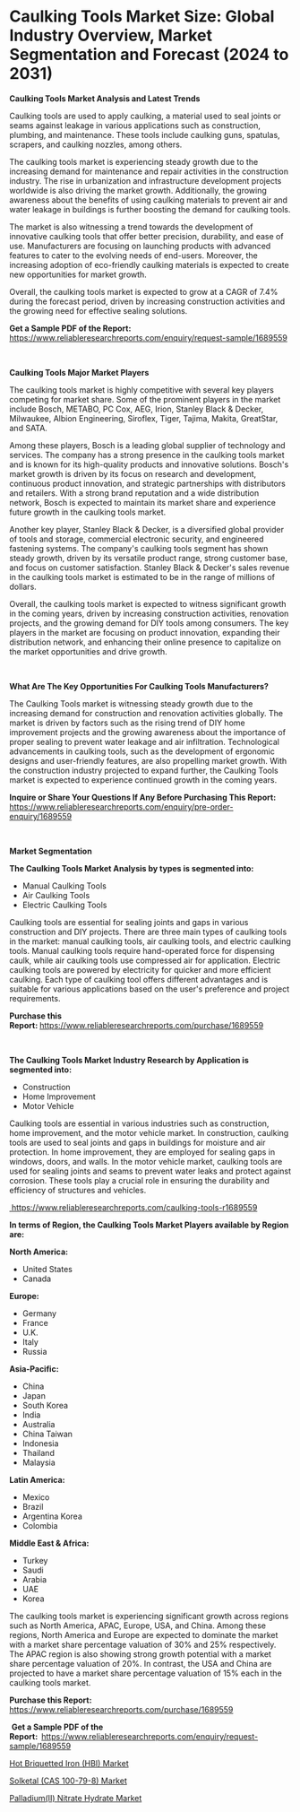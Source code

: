 <p><h1>Caulking Tools Market Size: Global Industry Overview, Market Segmentation and Forecast (2024 to 2031)</h1></p><p><strong>Caulking Tools Market Analysis and Latest Trends</strong></p>
<p><p>Caulking tools are used to apply caulking, a material used to seal joints or seams against leakage in various applications such as construction, plumbing, and maintenance. These tools include caulking guns, spatulas, scrapers, and caulking nozzles, among others.</p><p>The caulking tools market is experiencing steady growth due to the increasing demand for maintenance and repair activities in the construction industry. The rise in urbanization and infrastructure development projects worldwide is also driving the market growth. Additionally, the growing awareness about the benefits of using caulking materials to prevent air and water leakage in buildings is further boosting the demand for caulking tools.</p><p>The market is also witnessing a trend towards the development of innovative caulking tools that offer better precision, durability, and ease of use. Manufacturers are focusing on launching products with advanced features to cater to the evolving needs of end-users. Moreover, the increasing adoption of eco-friendly caulking materials is expected to create new opportunities for market growth.</p><p>Overall, the caulking tools market is expected to grow at a CAGR of 7.4% during the forecast period, driven by increasing construction activities and the growing need for effective sealing solutions.</p></p>
<p><strong>Get a Sample PDF of the Report:&nbsp;</strong> <a href="https://www.reliableresearchreports.com/enquiry/request-sample/1689559">https://www.reliableresearchreports.com/enquiry/request-sample/1689559</a></p>
<p>&nbsp;</p>
<p><strong>Caulking Tools Major Market Players</strong></p>
<p><p>The caulking tools market is highly competitive with several key players competing for market share. Some of the prominent players in the market include Bosch, METABO, PC Cox, AEG, Irion, Stanley Black & Decker, Milwaukee, Albion Engineering, Siroflex, Tiger, Tajima, Makita, GreatStar, and SATA.</p><p>Among these players, Bosch is a leading global supplier of technology and services. The company has a strong presence in the caulking tools market and is known for its high-quality products and innovative solutions. Bosch's market growth is driven by its focus on research and development, continuous product innovation, and strategic partnerships with distributors and retailers. With a strong brand reputation and a wide distribution network, Bosch is expected to maintain its market share and experience future growth in the caulking tools market.</p><p>Another key player, Stanley Black & Decker, is a diversified global provider of tools and storage, commercial electronic security, and engineered fastening systems. The company's caulking tools segment has shown steady growth, driven by its versatile product range, strong customer base, and focus on customer satisfaction. Stanley Black & Decker's sales revenue in the caulking tools market is estimated to be in the range of millions of dollars.</p><p>Overall, the caulking tools market is expected to witness significant growth in the coming years, driven by increasing construction activities, renovation projects, and the growing demand for DIY tools among consumers. The key players in the market are focusing on product innovation, expanding their distribution network, and enhancing their online presence to capitalize on the market opportunities and drive growth.</p></p>
<p>&nbsp;</p>
<p><strong>What Are The Key Opportunities For Caulking Tools Manufacturers?</strong></p>
<p><p>The Caulking Tools market is witnessing steady growth due to the increasing demand for construction and renovation activities globally. The market is driven by factors such as the rising trend of DIY home improvement projects and the growing awareness about the importance of proper sealing to prevent water leakage and air infiltration. Technological advancements in caulking tools, such as the development of ergonomic designs and user-friendly features, are also propelling market growth. With the construction industry projected to expand further, the Caulking Tools market is expected to experience continued growth in the coming years.</p></p>
<p><strong>Inquire or Share Your Questions If Any Before Purchasing This Report:</strong> <a href="https://www.reliableresearchreports.com/enquiry/pre-order-enquiry/1689559">https://www.reliableresearchreports.com/enquiry/pre-order-enquiry/1689559</a></p>
<p>&nbsp;</p>
<p><strong>Market Segmentation</strong></p>
<p><strong>The Caulking Tools Market Analysis by types is segmented into:</strong></p>
<p><ul><li>Manual Caulking Tools</li><li>Air Caulking Tools</li><li>Electric Caulking Tools</li></ul></p>
<p><p>Caulking tools are essential for sealing joints and gaps in various construction and DIY projects. There are three main types of caulking tools in the market: manual caulking tools, air caulking tools, and electric caulking tools. Manual caulking tools require hand-operated force for dispensing caulk, while air caulking tools use compressed air for application. Electric caulking tools are powered by electricity for quicker and more efficient caulking. Each type of caulking tool offers different advantages and is suitable for various applications based on the user's preference and project requirements.</p></p>
<p><strong>Purchase this Report:&nbsp;</strong><a href="https://www.reliableresearchreports.com/purchase/1689559">https://www.reliableresearchreports.com/purchase/1689559</a></p>
<p>&nbsp;</p>
<p><strong>The Caulking Tools Market Industry Research by Application is segmented into:</strong></p>
<p><ul><li>Construction</li><li>Home Improvement</li><li>Motor Vehicle</li></ul></p>
<p><p>Caulking tools are essential in various industries such as construction, home improvement, and the motor vehicle market. In construction, caulking tools are used to seal joints and gaps in buildings for moisture and air protection. In home improvement, they are employed for sealing gaps in windows, doors, and walls. In the motor vehicle market, caulking tools are used for sealing joints and seams to prevent water leaks and protect against corrosion. These tools play a crucial role in ensuring the durability and efficiency of structures and vehicles.</p></p>
<p><a href="https://www.reliableresearchreports.com/caulking-tools-r1689559">&nbsp;https://www.reliableresearchreports.com/caulking-tools-r1689559</a></p>
<p><strong>In terms of Region, the Caulking Tools Market Players available by Region are:</strong></p>
<p>
    <p> <strong> North America: </strong>
        <ul>
            <li>United States</li>
            <li>Canada</li>
        </ul>
        </p> 
    <p> <strong> Europe: </strong>
        <ul>
            <li>Germany</li>
            <li>France</li>
            <li>U.K.</li>
            <li>Italy</li>
            <li>Russia</li>
        </ul>
        </p> 
    <p> <strong> Asia-Pacific: </strong>
        <ul>
            <li>China</li>
            <li>Japan</li>
            <li>South Korea</li>
            <li>India</li>
            <li>Australia</li>
            <li>China Taiwan</li>
            <li>Indonesia</li>
            <li>Thailand</li>
            <li>Malaysia</li>
        </ul>
        </p> 
    <p> <strong> Latin America: </strong>
        <ul>
            <li>Mexico</li>
            <li>Brazil</li>
            <li>Argentina Korea</li>
            <li>Colombia</li>
        </ul>
        </p> 
    <p> <strong> Middle East & Africa: </strong>
        <ul>
            <li>Turkey</li>
            <li>Saudi</li>
            <li>Arabia</li>
            <li>UAE</li>
            <li>Korea</li>
        </ul>
    </p>
    </p>
<p><p>The caulking tools market is experiencing significant growth across regions such as North America, APAC, Europe, USA, and China. Among these regions, North America and Europe are expected to dominate the market with a market share percentage valuation of 30% and 25% respectively. The APAC region is also showing strong growth potential with a market share percentage valuation of 20%. In contrast, the USA and China are projected to have a market share percentage valuation of 15% each in the caulking tools market.</p></p>
<p><strong>Purchase this Report: </strong><a href="https://www.reliableresearchreports.com/purchase/1689559">https://www.reliableresearchreports.com/purchase/1689559</a></p>
<p>&nbsp;<strong>Get a Sample PDF of the Report:&nbsp;&nbsp;</strong><a href="https://www.reliableresearchreports.com/enquiry/request-sample/1689559">https://www.reliableresearchreports.com/enquiry/request-sample/1689559</a></p>
<p><strong></strong></p>
<p><p><a href="https://www.linkedin.com/pulse/hot-briquetted-iron-hbi-market-size-2024-2031-global-industrial-kl0wf?trackingId=oMwGzQlfCajNVaxCpqK9hQ%3D%3D">Hot Briquetted Iron (HBI) Market</a></p><p><a href="https://www.linkedin.com/pulse/solketal-cas-100-79-8-market-offer-valuable-insights-size-share-fvwic?trackingId=objaaKybBQoSoF3LDQx%2BRg%3D%3D">Solketal (CAS 100-79-8) Market</a></p><p><a href="https://www.linkedin.com/pulse/palladiumii-nitrate-hydrate-market-offer-valuable-insights-size-gtrmc?trackingId=o9%2BOs1Q4HEgkrsahRj1YIw%3D%3D">Palladium(II) Nitrate Hydrate Market</a></p></p>